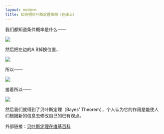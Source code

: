 ```yaml
---
layout: modern
title: 如何把贝叶斯定理推倒（在床上）
---
```


我们都知道条件概率是什么——

<img src="http://chart.googleapis.com/chart?cht=tx&chl=P(A%7CB)%3D%5Cfrac%7BP(A%5Ccap%20B)%7D%7BP(B)%7D" style="border:none;" />

然后把左边的A B掉换位置...

<img src="http://chart.googleapis.com/chart?cht=tx&chl=P(B%7CA)%3D%5Cfrac%7BP(A%5Ccap%20B)%7D%7BP(A)%7D" style="border:none;" />

所以——

<img src="http://chart.googleapis.com/chart?cht=tx&chl=P(A%5Ccap%20B)%3DP(A)P(B%7CA)" style="border:none;" />

接着所以——

<img src="http://chart.googleapis.com/chart?cht=tx&chl=P(A%7CB)%3D%5Cfrac%7BP(B%7CA)P(A)%7D%7BP(B)%7D" style="border:none;" />

然后我们就得到了贝叶斯定理（Bayes' Theorem），个人认为它的作用是能使人们根据新的信息去修改自己的已有观点。

外部链接：<a href="http://en.wikipedia.org/wiki/Bayes%27_theorem">贝叶斯定理在维基百科</a>